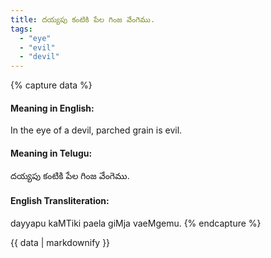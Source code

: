 ```yaml
---
title: దయ్యపు కంటికి పేల గింజ వేంగెము.
tags:
  - "eye"
  - "evil"
  - "devil"
---
```


{% capture data %}
#### Meaning in English:
In the eye of a devil, parched grain is evil.

#### Meaning in Telugu:
దయ్యపు కంటికి పేల గింజ వేంగెము.

#### English Transliteration:
dayyapu kaMTiki paela giMja vaeMgemu.
{% endcapture %}

<div class="notice">{{ data | markdownify }}</div>

